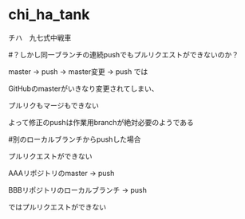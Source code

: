# chi_ha_tank
チハ　九七式中戦車

#？しかし同一ブランチの連続pushでもプルリクエストができないのか？

master -> push -> master変更 -> push では

GitHubのmasterがいきなり変更されてしまい、

プルリクもマージもできない

よって修正のpushは作業用branchが絶対必要のようである

#別のローカルブランチからpushした場合

プルリクエストができない

AAAリポジトリのmaster -> push

BBBリポジトリのローカルブランチ -> push

ではプルリクエストができない

